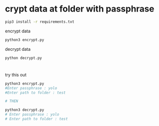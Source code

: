 # crypt data at folder with passphrase

```bash
pip3 install -r requirements.txt
```

encrypt data
```bash
python3 encrypt.py
```

decrypt data
```bash
python decrypt.py
```

#

try this out
```bash
python3 encrypt.py 
#Enter passphrase : yolo
#Enter path to folder : test

# THEN

python3 decrypt.py 
# Enter passphrase : yolo
# Enter path to folder : test
```